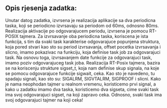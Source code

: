 ## Opis rjesenja zadatka:
Unutar datog zadatka, izvrsena je realizacija aplikacije sa dva periodicna taska, koji se periodicno izvrsavaju sa periodom od 60ms, odnosno 80ms. Realizacija aktivacije po odgovarajucem periodu, izvrsena je pomocu RT-POSIX tajmera.
Za izvrsavanje oba periodicna taska, koriscena je ista funkcija, s tim da svaki task karakterise odgovarajuce popunjena struktura, koja pored stvari kao sto su period izvrsavanja, offset pocetka izvrsavanja i slicno, imamo pokazivac na funkciju, koja definise task job za odgovarajuci task. Na osnovu toga, izvrsavanjem date funkcije za odgovarajuci task, imamo poziv odgovarajuceg task joba. Realizacija RT-Posix tajmera, bazira se na koriscenju strukture sigset_t, koja nam definise skup signala, na koje se pomocu odgovarajuce funkcije sigwait, ceka. Kao sto je navedeno, tu spadaju signali, kao sto su: SIGALRM, SIGVTALRM, SIGPROOF i slicni. Kako je nama neophodan tajmer u realnom vremenu, koristicemo prvi signal, a kako u zadatku imamo dva taska, koristicemo dva sigseta, cime svaki task ima svoj odgovarajuci sigset, na koji zapravo ceka. Odnosno, svaki task ima svoj odgovarajuci tajmer na koji ceka!
